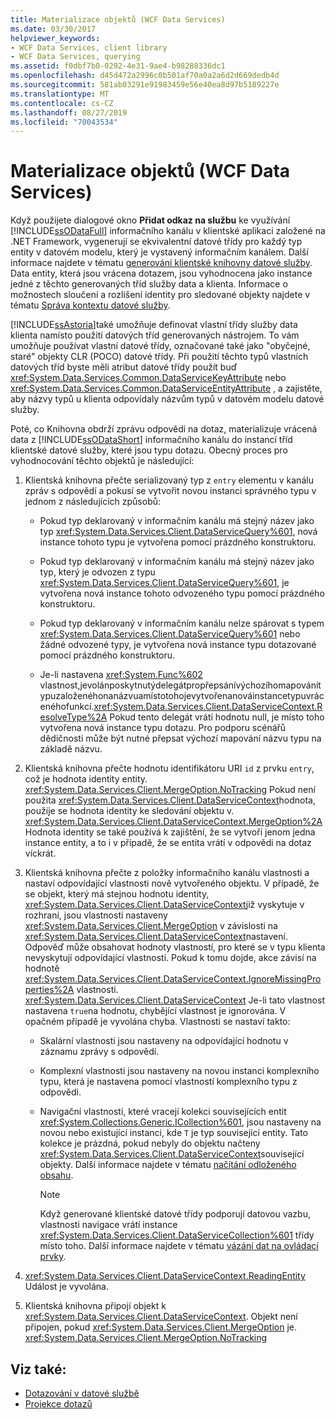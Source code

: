 ```yaml
---
title: Materializace objektů (WCF Data Services)
ms.date: 03/30/2017
helpviewer_keywords:
- WCF Data Services, client library
- WCF Data Services, querying
ms.assetid: f0dbf7b0-0292-4e31-9ae4-b98288336dc1
ms.openlocfilehash: d45d472a2996c0b501af70a0a2a6d2d669dedb4d
ms.sourcegitcommit: 581ab03291e91983459e56e40ea8d97b5189227e
ms.translationtype: MT
ms.contentlocale: cs-CZ
ms.lasthandoff: 08/27/2019
ms.locfileid: "70043534"
---
```

# <a name="object-materialization-wcf-data-services"></a>Materializace objektů (WCF Data Services)

Když použijete dialogové okno **Přidat odkaz na službu** ke využívání [!INCLUDE[ssODataFull](../../../../includes/ssodatafull-md.md)] informačního kanálu v klientské aplikaci založené na .NET Framework, vygenerují se ekvivalentní datové třídy pro každý typ entity v datovém modelu, který je vystavený informačním kanálem. Další informace najdete v tématu [generování klientské knihovny datové služby](../../../../docs/framework/data/wcf/generating-the-data-service-client-library-wcf-data-services.md). Data entity, která jsou vrácena dotazem, jsou vyhodnocena jako instance jedné z těchto generovaných tříd služby data a klienta. Informace o možnostech sloučení a rozlišení identity pro sledované objekty najdete v tématu [Správa kontextu datové služby](../../../../docs/framework/data/wcf/managing-the-data-service-context-wcf-data-services.md).

[!INCLUDE[ssAstoria](../../../../includes/ssastoria-md.md)]také umožňuje definovat vlastní třídy služby data klienta namísto použití datových tříd generovaných nástrojem. To vám umožňuje používat vlastní datové třídy, označované také jako "obyčejné, staré" objekty CLR (POCO) datové třídy. Při použití těchto typů vlastních datových tříd byste měli atribut datové třídy použít buď <xref:System.Data.Services.Common.DataServiceKeyAttribute> nebo <xref:System.Data.Services.Common.DataServiceEntityAttribute> , a zajistěte, aby názvy typů u klienta odpovídaly názvům typů v datovém modelu datové služby.

Poté, co Knihovna obdrží zprávu odpovědi na dotaz, materializuje vrácená data z [!INCLUDE[ssODataShort](../../../../includes/ssodatashort-md.md)] informačního kanálu do instancí tříd klientské datové služby, které jsou typu dotazu. Obecný proces pro vyhodnocování těchto objektů je následující:

1. Klientská knihovna přečte serializovaný typ z `entry` elementu v kanálu zpráv s odpovědí a pokusí se vytvořit novou instanci správného typu v jednom z následujících způsobů:

    - Pokud typ deklarovaný v informačním kanálu má stejný název jako typ <xref:System.Data.Services.Client.DataServiceQuery%601>, nová instance tohoto typu je vytvořena pomocí prázdného konstruktoru.

    - Pokud typ deklarovaný v informačním kanálu má stejný název jako typ, který je odvozen z typu <xref:System.Data.Services.Client.DataServiceQuery%601>, je vytvořena nová instance tohoto odvozeného typu pomocí prázdného konstruktoru.

    - Pokud typ deklarovaný v informačním kanálu nelze spárovat s typem <xref:System.Data.Services.Client.DataServiceQuery%601> nebo žádné odvozené typy, je vytvořena nová instance typu dotazované pomocí prázdného konstruktoru.

    - Je-li nastavena <xref:System.Func%602> vlastnost,jevolánposkytnutýdelegátpropřepsánívýchozíhomapovánítypuzaloženéhonanázvuamístotohojevytvořenanováinstancetypuvrácenéhofunkcí.<xref:System.Data.Services.Client.DataServiceContext.ResolveType%2A> Pokud tento delegát vrátí hodnotu null, je místo toho vytvořena nová instance typu dotazu. Pro podporu scénářů dědičnosti může být nutné přepsat výchozí mapování názvu typu na základě názvu.

2. Klientská knihovna přečte hodnotu identifikátoru URI `id` z prvku `entry`, což je hodnota identity entity. <xref:System.Data.Services.Client.MergeOption.NoTracking> Pokud není použita <xref:System.Data.Services.Client.DataServiceContext>hodnota, použije se hodnota identity ke sledování objektu v. <xref:System.Data.Services.Client.DataServiceContext.MergeOption%2A> Hodnota identity se také používá k zajištění, že se vytvoří jenom jedna instance entity, a to i v případě, že se entita vrátí v odpovědi na dotaz víckrát.

3. Klientská knihovna přečte z položky informačního kanálu vlastnosti a nastaví odpovídající vlastnosti nově vytvořeného objektu. V případě, že se objekt, který má stejnou hodnotu identity, <xref:System.Data.Services.Client.DataServiceContext>již vyskytuje v rozhraní, jsou vlastnosti nastaveny <xref:System.Data.Services.Client.MergeOption> v závislosti na <xref:System.Data.Services.Client.DataServiceContext>nastavení. Odpověď může obsahovat hodnoty vlastností, pro které se v typu klienta nevyskytují odpovídající vlastnosti. Pokud k tomu dojde, akce závisí na hodnotě <xref:System.Data.Services.Client.DataServiceContext.IgnoreMissingProperties%2A> vlastnosti. <xref:System.Data.Services.Client.DataServiceContext> Je-li tato vlastnost nastavena `true`na hodnotu, chybějící vlastnost je ignorována. V opačném případě je vyvolána chyba. Vlastnosti se nastaví takto:

    - Skalární vlastnosti jsou nastaveny na odpovídající hodnotu v záznamu zprávy s odpovědí.

    - Komplexní vlastnosti jsou nastaveny na novou instanci komplexního typu, která je nastavena pomocí vlastností komplexního typu z odpovědi.

    - Navigační vlastnosti, které vracejí kolekci souvisejících entit <xref:System.Collections.Generic.ICollection%601>, jsou nastaveny na novou nebo existující instanci, kde `T` je typ související entity. Tato kolekce je prázdná, pokud nebyly do objektu načteny <xref:System.Data.Services.Client.DataServiceContext>související objekty. Další informace najdete v tématu [načítání odloženého obsahu](../../../../docs/framework/data/wcf/loading-deferred-content-wcf-data-services.md).

      > [!NOTE]
      > Když generované klientské datové třídy podporují datovou vazbu, vlastnosti navigace vrátí instance <xref:System.Data.Services.Client.DataServiceCollection%601> třídy místo toho. Další informace najdete v tématu [vázání dat na ovládací prvky](../../../../docs/framework/data/wcf/binding-data-to-controls-wcf-data-services.md).

4. <xref:System.Data.Services.Client.DataServiceContext.ReadingEntity> Událost je vyvolána.

5. Klientská knihovna připojí objekt k <xref:System.Data.Services.Client.DataServiceContext>. Objekt není připojen, pokud <xref:System.Data.Services.Client.MergeOption> je. <xref:System.Data.Services.Client.MergeOption.NoTracking>

## <a name="see-also"></a>Viz také:

- [Dotazování v datové službě](../../../../docs/framework/data/wcf/querying-the-data-service-wcf-data-services.md)
- [Projekce dotazů](../../../../docs/framework/data/wcf/query-projections-wcf-data-services.md)
